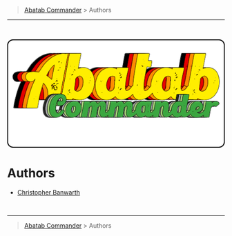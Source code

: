 <!-- A generic AUTHORS.md template for a GitHub repository [b220907] -->
<!-- Last updated: 9.7.22 -->

<!-- DOCUMENTATION BREADCRUMBS -->
> [Abatab Commander][CURRENT-BRANCH-URL] > Authors
***

<br>
<div align="center">

  <!-- REPOSITORY LOGO -->
  [![REPOSITORY-LOGO][REPOSITORY-LOGO]][CURRENT-BRANCH-URL]

</div>

# Authors

* [Christopher Banwarth][CHRISTOPHER-BANWARTH]

<br>

<!-- DOCUMENTATION BREADCRUMBS -->
***
> [Abatab Commander][CURRENT-BRANCH-URL] > Authors

<!-- REFERENCE LINKS: REPOSITORY -->
[REPOSITORY-URL]: https://github.com/spectrum-health-systems/Abatab
[CURRENT-BRANCH-URL]: ../../../README.md
[REPOSITORY-LOGO]: ../../Logos/RepositoryLogo.png

<!-- REFERENCE LINKS: AUTHORS -->
[CHRISTOPHER-BANWARTH]: https://github.com/APrettyCoolProgram
